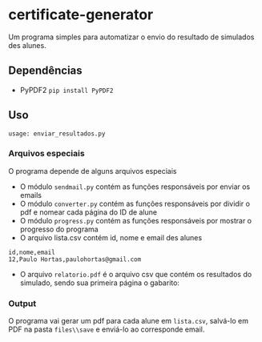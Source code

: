 # certificate-generator
Um programa simples para automatizar o envio do resultado de simulados des alunes.

## Dependências
- PyPDF2 `pip install PyPDF2`

## Uso
```
usage: enviar_resultados.py

```

### Arquivos especiais
O programa depende de alguns arquivos especiais
- O módulo `sendmail.py` contém as funções responsáveis por enviar os emails
- O módulo `converter.py` contém as funções responsáveis por dividir o pdf e nomear cada página do ID de alune
- O módulo `progress.py` contém as funções responsáveis por mostrar o progresso do programa
- O arquivo lista.csv contém id, nome e email des alunes
```
id,nome,email
12,Paulo Hortas,paulohortas@gmail.com
```
- O arquivo `relatorio.pdf` é o arquivo csv que contém os resultados do simulado, sendo sua primeira página o gabarito:

### Output
O programa vai gerar um pdf para cada alune em `lista.csv`, salvá-lo em PDF na pasta `files\\save` e enviá-lo ao corresponde email. 
